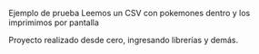 Ejemplo de prueba
Leemos un CSV con pokemones dentro y los imprimimos por pantalla

Proyecto realizado desde cero, ingresando librerías y demás.
